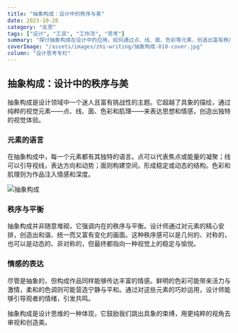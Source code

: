 ```yaml
---
title: "抽象构成：设计中的秩序与美"
date: 2023-10-20
category: "反思"
tags: ["设计", "工具", "工作流", "思考"]
summary: "探讨抽象构成在设计中的应用，如何通过点、线、面、色彩等元素，创造出富有秩序感和美感的视觉作品。"
coverImage: "/assets/images/zhi-writing/抽象构成-010-cover.jpg"
column: "设计思考专栏"
---
```


## 抽象构成：设计中的秩序与美

抽象构成是设计领域中一个迷人且富有挑战性的主题。它超越了具象的描绘，通过纯粹的视觉元素——点、线、面、色彩和肌理——来表达思想和情感，创造出独特的视觉体验。

### 元素的语言

在抽象构成中，每一个元素都有其独特的语言。点可以代表焦点或能量的凝聚；线可以引导视线，表达方向和动势；面则构建空间，形成稳定或动态的结构。色彩和肌理则为作品注入情感和深度。

![抽象构成](/assets/images/zhi-writing/抽象构成-010-cover.jpg)

### 秩序与平衡

抽象构成并非随意堆砌，它强调内在的秩序与平衡。设计师通过对元素的精心安排，创造出和谐、统一而又富有变化的画面。这种秩序感可以是几何的、对称的，也可以是动态的、非对称的，但最终都指向一种视觉上的稳定与愉悦。

### 情感的表达

尽管是抽象的，但构成作品同样能够传达丰富的情感。鲜明的色彩可能带来活力与激情，柔和的色调则可能营造宁静与平和。通过对这些元素的巧妙运用，设计师能够引导观者的情绪，引发共鸣。

抽象构成是设计思维的一种体现，它鼓励我们跳出具象的束缚，用更纯粹的视角去审视和创造美。
